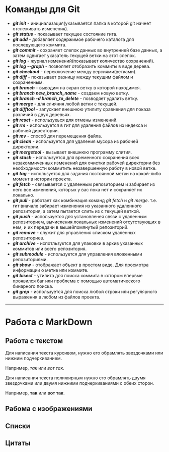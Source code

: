# Команды для Git

* __*git init*__ - инициализация(указывается папка в которой git начнет отслеживать изменения).
* __*git status*__ - показывает текущее состояние гита.
* __*git add*__ - добавляет содержимое рабочего каталога для последующего коммита. 
* __*git commit*__ - сохраняет слепок данных во внутренней базе данных, а затем сдвигает указатель текущей ветки на этот слепок.
* __*git log*__ - журнал изменений(показывает количество сохранений).
* __*git log --graph*__ - позволяет отобразить коммиты в виде дерева.
* __*git checkout*__ - переключение между версиями(ветками).
* __*git diff*__ - показывает разницу между текущим файлом и сохраненным.
* __*git branch*__ - выводим на экран ветку в которой находимся.
* __*git branch new_branch_name*__ - создаем новую ветку.
* __*git branch -d branch_to_delete*__ - позводяет удалить ветку.
* __*git merge*__ - для слияния любой ветки с текущей.
* __*git difftool*__ - запускает внешнюю утилиту сравнения для показа различий в двух деревьях.
* __*git reset*__ - используеься для отмены изменений.
* __*git rm*__ - используется в гит для удаления файлов из индекса и рабочей директории.
* __*git mv*__ - способ для перемещения файла.
* __*git clean*__ - используется для удаления мусора из рабочей директории.
* __*git mergetool*__ - вызывает внешнюю программу слития.
* __*git stash*__ - используется для временного сохранения всех незакоммиченных изменений для очистки рабочей директории без необходимости коммитить незавершенную работу в новой ветке.
* __*git tag*__ - используется для задания постоянной метки на кокой-либо момент в истории проекта.
* __*git fetch*__ - связывается с удаленным репозиторием и забирает из него все изменения, которых у вас пока нет и сохраняет их локально.
* __*git pull*__ - работает как комбинация команд *git fetch* и *git merge*. т.е. гит вначале забирает изменения из указанного удаленного репозитория, а затем пытается слить из с текущей веткой.
* __*git push*__ - используется для установленея связи с удаленным репозиторием, вычисления локальных изменений отсутствующих в нем, и их передачи в вышейпомянутый репозиторий.
* __*git remove*__ - служит для управления списком удаленных репозиториев.
* __*git archive*__ - испотльзуктся для упаковки в архив указанных коммитов или всего репозитория.
* __*git submodule*__ - используется для управления вложенными репозиториями.
* __*git show*__ - отображает объект в простом виде. Для просмотра информации о метке или коммите.
* __*git bisect*__ - утилита для поиска коммита в котором впервые проявился баг или проблема с помощью автоматического бинарного поиска.
* __*git grep*__ - используется для поиска любой строки или регулярного выражения в любом из файлов проекта.
---
# Работа с MarkDown

## Работа с текстом

Для написания текста курсивом, нужно его обрамлять звездочками или нижним подчеркиванием. 

Например, *так* или *вот так*.

Для написания текста полижирным нужно его обрамлять двумя звездочками или двумя нижними подчеркиваниями с обеих сторон.

Например, **так** или __вот так__.


## Рабома с изображениями

## Списки

## Цитаты